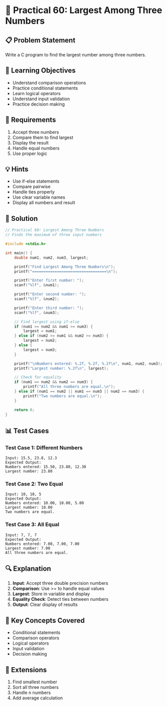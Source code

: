 # 🎯 Practical 60: Largest Among Three Numbers

## 📋 Problem Statement

Write a C program to find the largest number among three numbers.

## 🎯 Learning Objectives

- Understand comparison operations
- Practice conditional statements
- Learn logical operators
- Understand input validation
- Practice decision making

## 📝 Requirements

1. Accept three numbers
2. Compare them to find largest
3. Display the result
4. Handle equal numbers
5. Use proper logic

## 💡 Hints

- Use if-else statements
- Compare pairwise
- Handle ties properly
- Use clear variable names
- Display all numbers and result

## 🔧 Solution

```c
// Practical 60: Largest Among Three Numbers
// Finds the maximum of three input numbers

#include <stdio.h>

int main() {
    double num1, num2, num3, largest;

    printf("Find Largest Among Three Numbers\n");
    printf("=================================\n");

    printf("Enter first number: ");
    scanf("%lf", &num1);

    printf("Enter second number: ");
    scanf("%lf", &num2);

    printf("Enter third number: ");
    scanf("%lf", &num3);

    // Find largest using if-else
    if (num1 >= num2 && num1 >= num3) {
        largest = num1;
    } else if (num2 >= num1 && num2 >= num3) {
        largest = num2;
    } else {
        largest = num3;
    }

    printf("\nNumbers entered: %.2f, %.2f, %.2f\n", num1, num2, num3);
    printf("Largest number: %.2f\n", largest);

    // Check for equality
    if (num1 == num2 && num2 == num3) {
        printf("All three numbers are equal.\n");
    } else if (num1 == num2 || num1 == num3 || num2 == num3) {
        printf("Two numbers are equal.\n");
    }

    return 0;
}
```

## 📊 Test Cases

### Test Case 1: Different Numbers
```
Input: 15.5, 23.8, 12.3
Expected Output:
Numbers entered: 15.50, 23.80, 12.30
Largest number: 23.80
```

### Test Case 2: Two Equal
```
Input: 10, 10, 5
Expected Output:
Numbers entered: 10.00, 10.00, 5.00
Largest number: 10.00
Two numbers are equal.
```

### Test Case 3: All Equal
```
Input: 7, 7, 7
Expected Output:
Numbers entered: 7.00, 7.00, 7.00
Largest number: 7.00
All three numbers are equal.
```

## 🔍 Explanation

1. **Input**: Accept three double precision numbers
2. **Comparison**: Use >= to handle equal values
3. **Largest**: Store in variable and display
4. **Equality Check**: Detect ties between numbers
5. **Output**: Clear display of results

## 🎯 Key Concepts Covered

- Conditional statements
- Comparison operators
- Logical operators
- Input validation
- Decision making

## 🚀 Extensions

1. Find smallest number
2. Sort all three numbers
3. Handle n numbers
4. Add average calculation